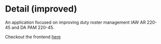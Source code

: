 # Detail (improved)

An application focused on improving duty roster management IAW AR 220-45 and DA PAM 220-45.

Checkout the frontend [here](https://github.com/jwsmith24/detailed_frontend)